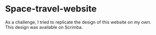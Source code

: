 # Space-travel-website
As a challenge, I tried to replicate the design of this website on my own. This design was available on Scrimba.

